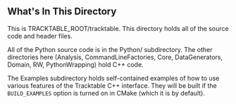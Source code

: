 ## What's In This Directory

This is TRACKTABLE_ROOT/tracktable.  This directory holds all of the
source code and header files.

All of the Python source code is in the Python/ subdirectory.  The
other directories here (Analysis, CommandLineFactories, Core, DataGenerators, Domain, RW, PythonWrapping)
hold C++ code.

The Examples subdirectory holds self-contained examples of how to use
various features of the Tracktable C++ interface.  They will be built
if the `BUILD_EXAMPLES` option is turned on in CMake (which it is
by default).

